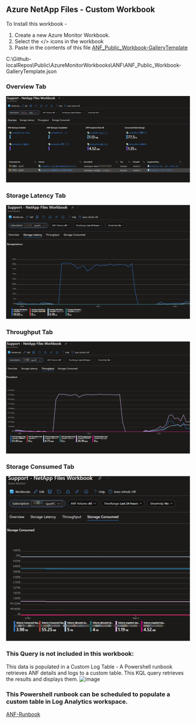 ## Azure NetApp Files - Custom Workbook

To Install this workbook - 
1. Create a new Azure Monitor Workbook.
2. Select the </> icons in the workbook 
3. Paste in the contents of this file [ANF_Public_Workbook-GalleryTemplate](.\ANF_Public_Workbook-GalleryTemplate.json)

C:\Github-localRepos\Public\AzureMonitorWorkbooks\ANF\ANF_Public_Workbook-GalleryTemplate.json
### Overview Tab
![image](.\Screenshots\1-Overview-Tab.png)

### Storage Latency Tab
![image](.\Screenshots\2-StorageLatency.png)

### Throughput Tab
![image](.\Screenshots\3-ThroughputTab.png)

### Storage Consumed Tab
![image](.\Screenshots\4-StorageConsumed.png)

### This Query is not included in this workbook:
This data is populated in a Custom Log Table - A Powershell runbook retrieves ANF details and logs to a custom table. 
This KQL query retrieves the results and displays them.
![image](.\Screenshots\CustomTab.png)

### This Powershell runbook can be scheduled to populate a custom table in Log Analytics workspace.
[ANF-Runbook](.\AzureFiles-CustomLogs.ps1)


